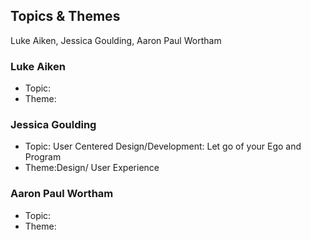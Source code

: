 ## Topics & Themes

Luke Aiken, Jessica Goulding, Aaron Paul Wortham

### Luke Aiken

* Topic:
* Theme:

### Jessica Goulding

* Topic: User Centered Design/Development: Let go of your Ego and Program
* Theme:Design/ User Experience

### Aaron Paul Wortham

* Topic:
* Theme:
